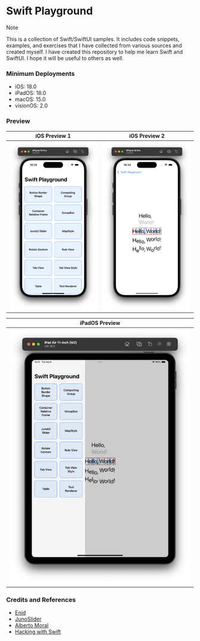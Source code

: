 
# Swift Playground

> [!NOTE]
> This is a collection of Swift/SwiftUI samples. It includes code snippets, examples, and exercises that I have collected from various sources and created myself.
> I have created this repository to help me learn Swift and SwiftUI. I hope it will be useful to others as well.

### Minimum Deployments

- iOS: 18.0
- iPadOS: 18.0
- macOS: 15.0
- visionOS: 2.0

### Preview

|  iOS Preview 1 | iOS Preview 2 |
| --------------- | --------------- |
| <img src="./screenshots/screenshot_0.png" /> | <img src="./screenshots/screenshot_1.png" /> |

| iPadOS Preview |
| --------------- |
| <img src="./screenshots/screenshot_2.png" /> |

### Credits and References
- [Enid](https://x.com/ios_dev_alb)
- [JunoSlider](https://github.com/christianselig/JunoSlider)
- [Alberto Moral](https://x.com/AlbertMoral)
- [Hacking with Swift](https://www.hackingwithswift.com/)